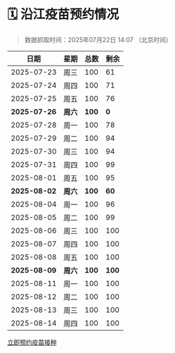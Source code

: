 # 🗓️ 沿江疫苗预约情况

> 数据抓取时间：2025年07月22日 14:07 （北京时间）

| 日期 | 星期 | 总数 | 剩余 |
|------|------|------|------|
| 2025-07-23 | 周三 | 100 | 61 |
| 2025-07-24 | 周四 | 100 | 71 |
| 2025-07-25 | 周五 | 100 | 76 |
| **2025-07-26** | **周六** | **100** | **0** |
| 2025-07-28 | 周一 | 100 | 78 |
| 2025-07-29 | 周二 | 100 | 94 |
| 2025-07-30 | 周三 | 100 | 94 |
| 2025-07-31 | 周四 | 100 | 99 |
| 2025-08-01 | 周五 | 100 | 95 |
| **2025-08-02** | **周六** | **100** | **60** |
| 2025-08-04 | 周一 | 100 | 96 |
| 2025-08-05 | 周二 | 100 | 99 |
| 2025-08-06 | 周三 | 100 | 100 |
| 2025-08-07 | 周四 | 100 | 100 |
| 2025-08-08 | 周五 | 100 | 100 |
| **2025-08-09** | **周六** | **100** | **100** |
| 2025-08-11 | 周一 | 100 | 100 |
| 2025-08-12 | 周二 | 100 | 100 |
| 2025-08-13 | 周三 | 100 | 100 |
| 2025-08-14 | 周四 | 100 | 100 |


<div class="button-container">
<a class="btn" href="http://yfzweb.ishequ.net/#/login" target="_blank">立即预约疫苗接种</a>
</div>
